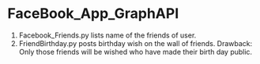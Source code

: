 FaceBook_App_GraphAPI
=====================
1. Facebook_Friends.py	lists name of the friends of user. 
2. FriendBirthday.py posts birthday wish on the wall of friends. 
   Drawback: Only those friends will be wished who have made their birth day public.
